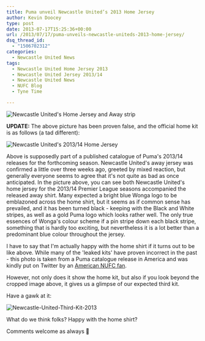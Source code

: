 ```yaml
---
title: Puma unveil Newcastle United’s 2013 Home Jersey
author: Kevin Doocey
type: post
date: 2013-07-17T15:25:36+00:00
url: /2013/07/17/puma-unveils-newcastle-uniteds-2013-home-jersey/
dsq_thread_id:
  - "1506702312"
categories:
  - Newcastle United News
tags:
  - Newcastle United Home Jersey 2013
  - Newcastle United Jersey 2013/14
  - Newcastle United News
  - NUFC Blog
  - Tyne Time

---
```

![Newcastle United's Home Jersey and Away strip](http://www.tynetime.com/wp-content/uploads/2013/07/Newcastle-United-Home-Jersey-2013.jpg "Jerseys - Home kit is actually rather pleasing to be fair")

**UPDATE:** The above picture has been proven false, and the official home kit is as follows (a tad different):

![Newcastle United's 2013/14 Home Jersey](http://www.tynetime.com/wp-content/uploads/2013/07/NUFC-2013-14-Home-Kit-300x280.jpg)

Above is supposedly part of a published catalogue of Puma's 2013/14 releases for the forthcoming season. Newcastle United's away jersey was confirmed a little over three weeks ago, greeted by mixed reaction, but generally everyone seems to agree that it's not quite as bad as once anticipated. In the picture above, you can see both Newcastle United's home jersey for the 2013/14 Premier League seasons accompanied the released away shirt. Many expected a bright blue Wonga logo to be emblazoned across the home shirt, but it seems as if common sense has prevailed, and it has been turned black - keeping with the Black and White stripes, as well as a gold Puma logo which looks rather well. The only true essences of Wonga's colour scheme if a pin stripe down each black stripe, something that  is hardly too exciting, but nevertheless it is a lot better than a predominant blue colour throughout the jersey.

I have to say that I'm actually happy with the home shirt if it turns out to be like above. While many of the 'leaked kits' have proven incorrect in the past - this photo is taken from a Puma catalogue release in America and was kindly put on Twitter by an [American NUFC fan][1].

However, not only does it show the home kit, but also if you look beyond the cropped image above, it gives us a glimpse of our expected third kit.

Have a gawk at it:

![Newcastle-United-Third-Kit-2013](http://www.tynetime.com/wp-content/uploads/2013/07/Newcastle-United-Third-Kit-2013.jpg "Newcastle United's 2013/14 Jerseys")

What do we think folks? Happy with the home shirt?

Comments welcome as always 🙂

 [1]: https://twitter.com/BrettMWallace

